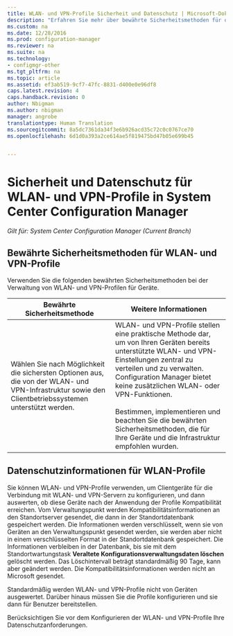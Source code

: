 ```yaml
---
title: WLAN- und VPN-Profile Sicherheit und Datenschutz | Microsoft-Dokumentation
description: "Erfahren Sie mehr über bewährte Sicherheitsmethoden für die Verwaltung von WLAN- und VPN-Profilen für Geräte in System Center Configuration Manager."
ms.custom: na
ms.date: 12/28/2016
ms.prod: configuration-manager
ms.reviewer: na
ms.suite: na
ms.technology:
- configmgr-other
ms.tgt_pltfrm: na
ms.topic: article
ms.assetid: ef3ab519-9cf7-47fc-8831-d400e0e96df8
caps.latest.revision: 4
caps.handback.revision: 0
author: Nbigman
ms.author: nbigman
manager: angrobe
translationtype: Human Translation
ms.sourcegitcommit: 8a5dc7361da34f3e6b926acd35c72c0c0767ce70
ms.openlocfilehash: 6d1d0a393a2ce614ae5f819475bd47b05e699b45


---
```

# <a name="security-and-privacy-for-wi-fi-and-vpn-profiles-in-system-center-configuration-manager"></a>Sicherheit und Datenschutz für WLAN- und VPN-Profile in System Center Configuration Manager

*Gilt für: System Center Configuration Manager (Current Branch)*

##  <a name="security-best-practices-for-wi-fi--and-vpn-profiles"></a>Bewährte Sicherheitsmethoden für WLAN- und VPN-Profile  
 Verwenden Sie die folgenden bewährten Sicherheitsmethoden bei der Verwaltung von WLAN- und VPN-Profilen für Geräte.  

|Bewährte Sicherheitsmethode|Weitere Informationen|  
|----------------------------|----------------------|  
|Wählen Sie nach Möglichkeit die sichersten Optionen aus, die von der WLAN- und VPN-Infrastruktur sowie den Clientbetriebssystemen unterstützt werden.|WLAN- und VPN-Profile stellen eine praktische Methode dar, um von Ihren Geräten bereits unterstützte WLAN- und VPN-Einstellungen zentral zu verteilen und zu verwalten. Configuration Manager bietet keine zusätzlichen WLAN- oder VPN-Funktionen.<br /><br /> Bestimmen, implementieren und beachten Sie die bewährten Sicherheitsmethoden, die für Ihre Geräte und die Infrastruktur empfohlen wurden.|  

## <a name="privacy-information-for-wi-fi-profiles"></a>Datenschutzinformationen für WLAN-Profile  
 Sie können WLAN- und VPN-Profile verwenden, um Clientgeräte für die Verbindung mit WLAN- und VPN-Servern zu konfigurieren, und dann auswerten, ob diese Geräte nach der Anwendung der Profile Kompatibilität erreichen. Vom Verwaltungspunkt werden Kompatibilitätsinformationen an den Standortserver gesendet, die dann in der Standortdatenbank gespeichert werden. Die Informationen werden verschlüsselt, wenn sie von Geräten an den Verwaltungspunkt gesendet werden, sie werden aber nicht in einem verschlüsselten Format in der Standortdatenbank gespeichert. Die Informationen verbleiben in der Datenbank, bis sie mit dem Standortwartungstask **Veraltete Konfigurationsverwaltungsdaten löschen** gelöscht werden. Das Löschintervall beträgt standardmäßig 90 Tage, kann aber geändert werden. Die Kompatibilitätsinformationen werden nicht an Microsoft gesendet.  

 Standardmäßig werden WLAN- und VPN-Profile nicht von Geräten ausgewertet. Darüber hinaus müssen Sie die Profile konfigurieren und sie dann für Benutzer bereitstellen.  

 Berücksichtigen Sie vor dem Konfigurieren der WLAN- und VPN-Profile Ihre Datenschutzanforderungen.  



<!--HONumber=Dec16_HO5-->


